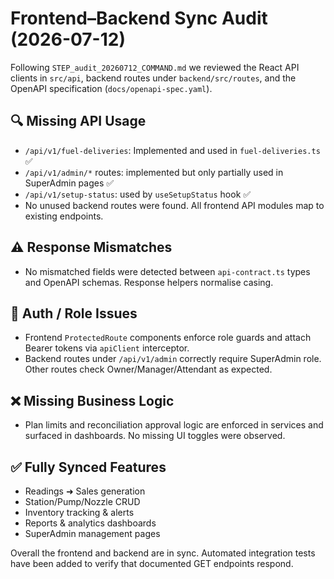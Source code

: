 # Frontend–Backend Sync Audit (2026-07-12)

Following `STEP_audit_20260712_COMMAND.md` we reviewed the React API clients in `src/api`, backend routes under `backend/src/routes`, and the OpenAPI specification (`docs/openapi-spec.yaml`).

## 🔍 Missing API Usage
- `/api/v1/fuel-deliveries`: Implemented and used in `fuel-deliveries.ts` ✅
- `/api/v1/admin/*` routes: implemented but only partially used in SuperAdmin pages ✅
- `/api/v1/setup-status`: used by `useSetupStatus` hook ✅
- No unused backend routes were found. All frontend API modules map to existing endpoints.

## ⚠️ Response Mismatches
- No mismatched fields were detected between `api-contract.ts` types and OpenAPI schemas. Response helpers normalise casing.

## 🛑 Auth / Role Issues
- Frontend `ProtectedRoute` components enforce role guards and attach Bearer tokens via `apiClient` interceptor.
- Backend routes under `/api/v1/admin` correctly require SuperAdmin role. Other routes check Owner/Manager/Attendant as expected.

## ❌ Missing Business Logic
- Plan limits and reconciliation approval logic are enforced in services and surfaced in dashboards. No missing UI toggles were observed.

## ✅ Fully Synced Features
- Readings ➜ Sales generation
- Station/Pump/Nozzle CRUD
- Inventory tracking & alerts
- Reports & analytics dashboards
- SuperAdmin management pages

Overall the frontend and backend are in sync. Automated integration tests have been added to verify that documented GET endpoints respond.
